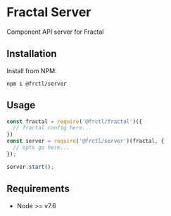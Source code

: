 # Fractal Server

Component API server for Fractal

## Installation

Install from NPM:

```
npm i @frctl/server
```

## Usage

```js
const fractal = require('@frctl/fractal')({
  // fractal config here...
})
const server = require('@frctl/server')(fractal, {
  // opts go here...
});

server.start();
```

## Requirements

* Node >= v7.6
